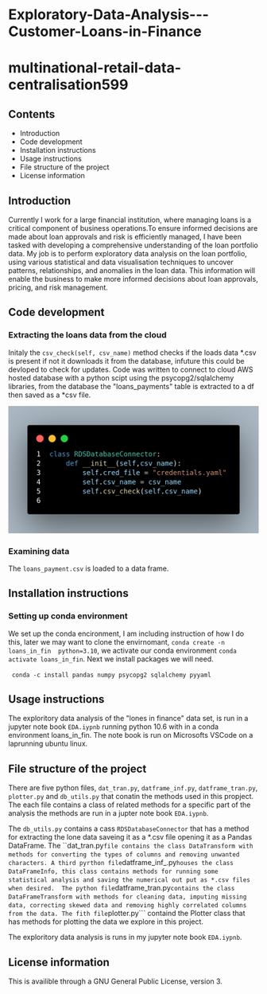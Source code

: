 # Exploratory-Data-Analysis---Customer-Loans-in-Finance
# multinational-retail-data-centralisation599

## Contents
* Introduction
* Code development
* Installation instructions
* Usage instructions
* File structure of the project
* License information


## Introduction
Currently I work for a large financial institution, where managing loans is a critical component of business operations.To ensure informed decisions are made about loan approvals and risk is efficiently managed, I have been tasked with developing a comprehensive understanding of the loan portfolio data. My job is to perform exploratory data analysis on the loan portfolio, using various statistical and data visualisation techniques to uncover patterns, relationships, and anomalies in the loan data. This information will enable the business to make more informed decisions about loan approvals, pricing, and risk management.

## Code development

### Extracting the loans data from the cloud
Initaly the ```csv_check(self, csv_name)``` method checks if the loads data *.csv is present if not it downloads it from the database, infuture this could be devloped to check for updates. Code was written to connect to cloud AWS hosted database with a python scipt using the psycopg2/sqlalchemy libraries, from the database the "loans_payments" table is extracted to a df then saved as a *csv file. 

 ![Alt](/init_img.png "__init_ magic method")

### Examining data
The ```loans_payment.csv``` is loaded to a data frame.

## Installation instructions

### Setting up conda environment
We set up the conda encironment, I am including instruction of how I do this, later we may want to clone the envirnomant, ```conda create -n loans_in_fin  python=3.10```, we activate our conda environment ```conda activate loans_in_fin```. Next we install packages we will need.

``` conda -c install pandas numpy psycopg2 sqlalchemy pyyaml```

## Usage instructions

The exploritory data analysis of the "lones in finance" data set, is run in a jupyter note book ```EDA.iypnb``` running python 10.6 with in a conda environment loans_in_fin. The note book is run on Microsofts VSCode on a laprunning ubuntu linux.

## File structure of the project

There are five python files, ```dat_tran.py```, ```datframe_inf.py```, ```datframe_tran.py```, ```plotter.py``` and ```db_utils.py``` that conatin the methods used in this propject. The each file contains a class of related methods for a specific part of the analysis the methods are run in a jupter note book ```EDA.iypnb```.

The ```db_utils.py``` contains a cass ```RDSDatabaseConnector``` that has a method for extracting the lone data saveing it as a *.csv file opening it as a Pandas DataFrame. The ``dat_tran.py``` file contains the class DataTransform with methods for converting the types of columns and removing unwanted characters. A third pyrthon file ```datframe_inf_.py``` houses the class DataFrameInfo, this class contains methods for running some statistical analysis and saving the numerical out put as *.csv files when desired.  The python file ```datframe_tran.py``` contains the class DataFrameTransform with methods for cleaning data, imputing missing data, correcting skewed data and removing highly correlated columns from the data. The fith file ```plotter.py``` containd the Plotter class that has methods for plotting the data we explore in this project.

The exploritory data analysis is runs in my jupyter note book ```EDA.iypnb```.


## License information

This is availible through a GNU General Public License, version 3.
